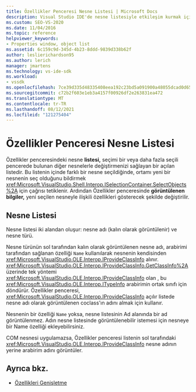 ```yaml
---
title: Özellikler Penceresi Nesne Listesi | Microsoft Docs
description: Visual Studio IDE'de nesne listesiyle etkileşim kurmak için Özellikler penceresi arabirimler hakkında bilgi Visual Studio öğrenin.
ms.custom: SEO-VS-2020
ms.date: 11/04/2016
ms.topic: reference
helpviewer_keywords:
- Properties window, object list
ms.assetid: 6c159c9d-345d-4b23-8ddd-9839d338b62f
author: leslierichardson95
ms.author: lerich
manager: jmartens
ms.technology: vs-ide-sdk
ms.workload:
- vssdk
ms.openlocfilehash: 7ce39d335d48335408eea192c23bd5a091900a48055dcad0d65671b158b7b6e5
ms.sourcegitcommit: c72b2f603e1eb3a4157f00926df2e263831ea472
ms.translationtype: MT
ms.contentlocale: tr-TR
ms.lasthandoff: 08/12/2021
ms.locfileid: "121275404"
---
```

# <a name="properties-window-object-list"></a>Özellikler Penceresi Nesne Listesi
Özellikler penceresindeki nesne **listesi,** seçimi bir veya daha fazla seçili pencerede bulunan diğer nesnelerle değiştirmenizi sağlayan bir açılan listedir. Bu listenin içinde farklı bir nesne seçildiğinde, ortamı yeni bir nesnenin seç olduğunu bildirmek <xref:Microsoft.VisualStudio.Shell.Interop.ISelectionContainer.SelectObjects%2A> için çağrısı tetiklenir. Ardından Özellikler penceresinde **görüntülenen bilgiler,** yeni seçilen nesneyle ilişkili özellikleri gösterecek şekilde değiştirilir.

## <a name="the-object-list"></a>Nesne Listesi
 Nesne listesi iki alandan oluşur: nesne adı (kalın olarak görüntülenir) ve nesne türü.

 Nesne türünün sol tarafından kalın olarak görüntülenen nesne adı, arabirimi tarafından sağlanan özelliği `Name` kullanılarak nesnenin kendisinden <xref:Microsoft.VisualStudio.OLE.Interop.IProvideClassInfo> alınır. <xref:Microsoft.VisualStudio.OLE.Interop.IProvideClassInfo.GetClassInfo%2A>üzerinde tek yöntemi <xref:Microsoft.VisualStudio.OLE.Interop.IProvideClassInfo> olan , bu <xref:Microsoft.VisualStudio.OLE.Interop.ITypeInfo> arabirimin ortak sınıfı için döndürür. Özellikler  penceresi, <xref:Microsoft.VisualStudio.OLE.Interop.IProvideClassInfo> açılır listede nesne adı olarak görüntülenen coclass'ın adını almak için kullanır.

 Nesnenin bir özelliği `Name` yoksa, nesne listesinin Ad alanında bir ad görüntülenmez. Adın nesne listesinde görüntülenebilir istemesi için nesneye bir Name özelliği ekleyebilirsiniz.

 COM nesnesi uygulamazsa, Özellikler penceresi listenin sol tarafındaki <xref:Microsoft.VisualStudio.OLE.Interop.IProvideClassInfo> nesne adının yerine arabirim adını görüntüler. 

## <a name="see-also"></a>Ayrıca bkz.
- [Özellikleri Genişletme](../../extensibility/internals/extending-properties.md)
